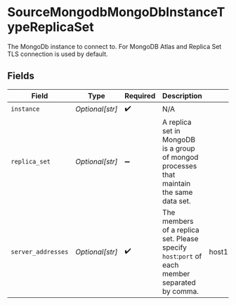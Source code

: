 # SourceMongodbMongoDbInstanceTypeReplicaSet

The MongoDb instance to connect to. For MongoDB Atlas and Replica Set TLS connection is used by default.


## Fields

| Field                                                                                         | Type                                                                                          | Required                                                                                      | Description                                                                                   | Example                                                                                       |
| --------------------------------------------------------------------------------------------- | --------------------------------------------------------------------------------------------- | --------------------------------------------------------------------------------------------- | --------------------------------------------------------------------------------------------- | --------------------------------------------------------------------------------------------- |
| `instance`                                                                                    | *Optional[str]*                                                                               | :heavy_check_mark:                                                                            | N/A                                                                                           |                                                                                               |
| `replica_set`                                                                                 | *Optional[str]*                                                                               | :heavy_minus_sign:                                                                            | A replica set in MongoDB is a group of mongod processes that maintain the same data set.      |                                                                                               |
| `server_addresses`                                                                            | *Optional[str]*                                                                               | :heavy_check_mark:                                                                            | The members of a replica set. Please specify `host`:`port` of each member separated by comma. | host1:27017,host2:27017,host3:27017                                                           |